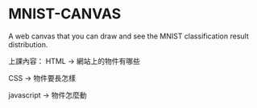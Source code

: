 # MNIST-CANVAS
A web canvas that you can draw and see the MNIST classification result distribution.




上課內容：
  HTML -> 網站上的物件有哪些
  
  CSS -> 物件要長怎樣
  
  javascript -> 物件怎麼動
